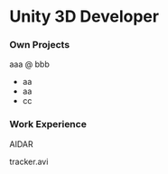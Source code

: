 # Unity 3D Developer

### Own Projects
aaa @ bbb
- aa
- aa
- cc

### Work Experience
AIDAR

tracker.avi
